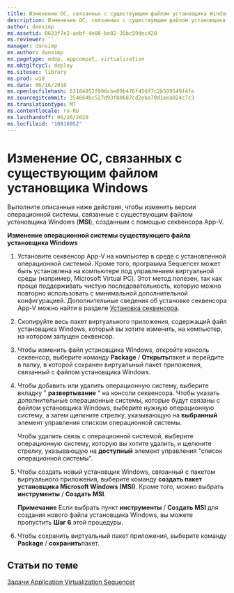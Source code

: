 ```yaml
---
title: Изменение ОС, связанных с существующим файлом установщика Windows
description: Изменение ОС, связанных с существующим файлом установщика Windows
author: dansimp
ms.assetid: 0633f7e2-aebf-4e00-be02-35bc59dec420
ms.reviewer: ''
manager: dansimp
ms.author: dansimp
ms.pagetype: mdop, appcompat, virtualization
ms.mktglfcycl: deploy
ms.sitesec: library
ms.prod: w10
ms.date: 06/16/2016
ms.openlocfilehash: 63184852f996cbe09b476f456f7c2b509549f4fe
ms.sourcegitcommit: 354664bc527d93f80687cd2eba70d1eea024c7c3
ms.translationtype: MT
ms.contentlocale: ru-RU
ms.lasthandoff: 06/26/2020
ms.locfileid: "10816952"
---
```

# Изменение ОС, связанных с существующим файлом установщика Windows


Выполните описанные ниже действия, чтобы изменить версии операционной системы, связанные с существующим файлом установщика Windows (**MSI**), созданным с помощью секвенсора App-V.

**Изменение операционной системы существующего файла установщика Windows**

1.  Установите секвенсор App-V на компьютер в среде с установленной операционной системой. Кроме того, программа Sequencer может быть установлена на компьютере под управлением виртуальной среды (например, Microsoft Virtual PC). Этот метод полезен, так как проще поддерживать чистую последовательность, которую можно повторно использовать с минимальной дополнительной конфигурацией. Дополнительные сведения об установке секвенсора App-V можно найти в разделе [Установка секвенсора](how-to-install-the-sequencer.md).

2.  Скопируйте весь пакет виртуального приложения, содержащий файл установщика Windows, который вы хотите изменить, на компьютер, на котором запущен секвенсор.

3.  Чтобы изменить файл установщика Windows, откройте консоль секвенсор, выберите команду **Package**  /  **Открыть**пакет и перейдите в папку, в которой сохранен виртуальный пакет приложения, связанный с файлом установщика Windows.

4.  Чтобы добавить или удалить операционную систему, выберите вкладку " **развертывание** " на консоли секвенсора. Чтобы указать дополнительные операционные системы, которые будут связаны с файлом установщика Windows, выберите нужную операционную систему, а затем щелкните стрелку, указывающую на **выбранный** элемент управления списком операционной системы.

    Чтобы удалить связь с операционной системой, выберите операционную систему, которую вы хотите удалить, и щелкните стрелку, указывающую на **доступный** элемент управления "список операционной системы".

5.  Чтобы создать новый установщик Windows, связанный с пакетом виртуального приложения, выберите команду **создать пакет установщика Microsoft Windows (MSI)**. Кроме того, можно выбрать **инструменты**  /  **Создать MSI**.

    **Примечание**  Если выбрать пункт **инструменты** / **Создать MSI** для создания нового файла установщика Windows, вы можете пропустить **Шаг 6** этой процедуры.

     

6.  Чтобы сохранить виртуальный пакет приложения, выберите команду **Package**  /  **сохранить**пакет.

## Статьи по теме


[Задачи Application Virtualization Sequencer](tasks-for-the-application-virtualization-sequencer.md)

 

 






